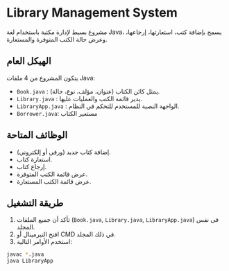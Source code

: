 # Library Management System

مشروع بسيط لإدارة مكتبة باستخدام لغة Java، يسمح بإضافة كتب، استعارتها، إرجاعها، وعرض حالة الكتب المتوفرة والمستعارة.

## الهيكل العام

يتكون المشروع من 4 ملفات Java:

- `Book.java` : يمثل كائن الكتاب (عنوان، مؤلف، نوع، حالة).
- `Library.java` : يدير قائمة الكتب والعمليات عليها.
- `LibraryApp.java` : الواجهة النصية للمستخدم للتحكم في النظام.
- `Borrower.java`:  مستعير الكتاب 
## الوظائف المتاحة

- إضافة كتاب جديد (ورقي أو إلكتروني).
- استعارة كتاب.
- إرجاع كتاب.
- عرض قائمة الكتب المتوفرة.
- عرض قائمة الكتب المستعارة.

## طريقة التشغيل

1. تأكد أن جميع الملفات (`Book.java`, `Library.java`, `LibraryApp.java`) في نفس المجلد.
2. افتح التيرمينال أو CMD في ذلك المجلد.
3. استخدم الأوامر التالية:

```bash
javac *.java
java LibraryApp
